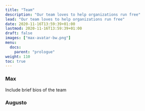 ```yaml
---
title: "Team"
description: "Our team loves to help organizations run free"
lead: "Our team loves to help organizations run free"
date: 2020-11-16T13:59:39+01:00
lastmod: 2020-11-16T13:59:39+01:00
draft: false
images: ["max-avatar-bw.png"]
menu:
  docs:
    parent: "prologue"
weight: 110
toc: true
---
```


### Max

Include brief bios of the team


### Augusto

